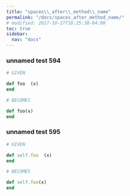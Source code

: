 ```yaml
---
title: "spaces\\_after\\_method\\_name"
permalink: "/docs/spaces_after_method_name/"
# modified: 2017-10-27T16:25:30-04:00
toc: true
sidebar:
  nav: "docs"
---
```

### unnamed test 594
```ruby
# GIVEN

def foo  (x)
end

```
```ruby
# BECOMES

def foo(x)
end
```
### unnamed test 595
```ruby
# GIVEN

def self.foo  (x)
end

```
```ruby
# BECOMES

def self.foo(x)
end
```
